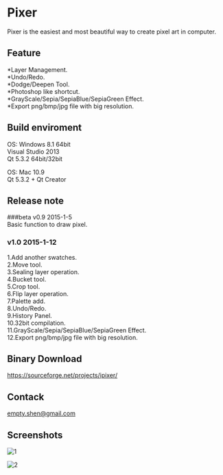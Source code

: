 Pixer
=====

Pixer is the easiest and most beautiful way to create pixel art in computer.

## Feature
*Layer Management.  
*Undo/Redo.  
*Dodge/Deepen Tool.  
*Photoshop like shortcut.  
*GrayScale/Sepia/SepiaBlue/SepiaGreen Effect.  
*Export png/bmp/jpg file with big resolution.   

## Build enviroment
OS: Windows 8.1 64bit  
Visual Studio 2013  
Qt 5.3.2 64bit/32bit  
  
OS: Mac 10.9  
Qt 5.3.2 + Qt Creator 

## Release note
###beta v0.9 2015-1-5  
Basic function to draw pixel.  

### v1.0 2015-1-12  
1.Add another swatches.  
2.Move tool.  
3.Sealing layer operation.  
4.Bucket tool.  
5.Crop tool.  
6.Flip layer operation.  
7.Palette add.  
8.Undo/Redo.  
9.History Panel.  
10.32bit compilation.  
11.GrayScale/Sepia/SepiaBlue/SepiaGreen Effect.  
12.Export png/bmp/jpg file with big resolution.  

## Binary Download
https://sourceforge.net/projects/ipixer/  

## Contack
empty.shen@gmail.com  



## Screenshots
![1][1]  
  
![2][2]


  [1]: https://github.com/SilangQuan/Pixer/blob/master/Screenshots/mario.png
  [2]: https://github.com/SilangQuan/Pixer/blob/master/Screenshots/mario_mac.png
